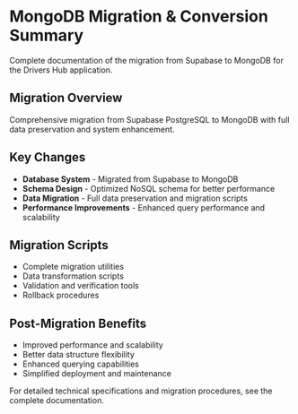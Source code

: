 # MongoDB Migration & Conversion Summary

Complete documentation of the migration from Supabase to MongoDB for the Drivers Hub application.

## Migration Overview

Comprehensive migration from Supabase PostgreSQL to MongoDB with full data preservation and system enhancement.

## Key Changes

- **Database System** - Migrated from Supabase to MongoDB
- **Schema Design** - Optimized NoSQL schema for better performance
- **Data Migration** - Full data preservation and migration scripts
- **Performance Improvements** - Enhanced query performance and scalability

## Migration Scripts

- Complete migration utilities
- Data transformation scripts
- Validation and verification tools
- Rollback procedures

## Post-Migration Benefits

- Improved performance and scalability
- Better data structure flexibility
- Enhanced querying capabilities
- Simplified deployment and maintenance

For detailed technical specifications and migration procedures, see the complete documentation. 